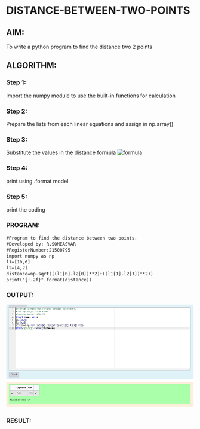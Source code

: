 # DISTANCE-BETWEEN-TWO-POINTS

## AIM:
To write a python program to find the distance two 2 points
## ALGORITHM:
### Step 1: 
Import the numpy module to use the built-in functions for calculation
### Step 2:
Prepare the lists from each linear equations and assign in np.array()
### Step 3: 
Substitute the values in the distance formula  ![formula](/formula.jpg)
### Step 4: 
print using .format model
### Step 5: 
print the coding
### PROGRAM:
~~~
#Program to find the distance between two points.
#Developed by: R.SOMEASVAR
#RegisterNumber:21500795
import numpy as np
l1=[10,6]
l2=[4,2]
distance=np.sqrt(((l1[0]-l2[0])**2)+((l1[1]-l2[1])**2))
print("{:.2f}".format(distance))
~~~
  


### OUTPUT:
![output](/distance.png)


### RESULT:
